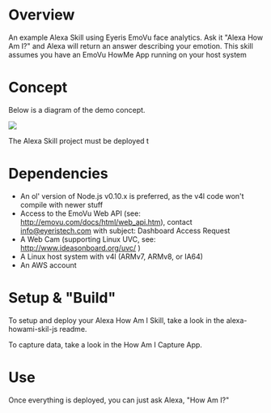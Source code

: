 # Overview

An example Alexa Skill using Eyeris EmoVu face analytics.  Ask it "Alexa How Am I?" and Alexa will return an answer describing your emotion.  This skill assumes you have an EmoVu HowMe App running on your host system

# Concept

Below is a diagram of the demo concept.


![](https://github.com/truedat101/alexa-howami-skill/blob/master/assets/HowAmIAlexaSkillDiagram.png?raw=true)

The Alexa Skill project must be deployed t
# Dependencies

- An ol' version of Node.js v0.10.x is preferred, as the v4l code won't compile with newer stuff
- Access to the EmoVu Web API (see: http://emovu.com/docs/html/web_api.htm), contact info@eyeristech.com with subject: Dashboard Access Request
- A Web Cam (supporting Linux UVC, see: http://www.ideasonboard.org/uvc/ )
- A Linux host system with v4l (ARMv7, ARMv8, or IA64)
- An AWS account

# Setup & "Build"

To setup and deploy your Alexa How Am I Skill, take a look in the alexa-howami-skil-js readme.

To capture data, take a look in the How Am I Capture App.

# Use

Once everything is deployed, you can just ask Alexa, "How Am I?"
